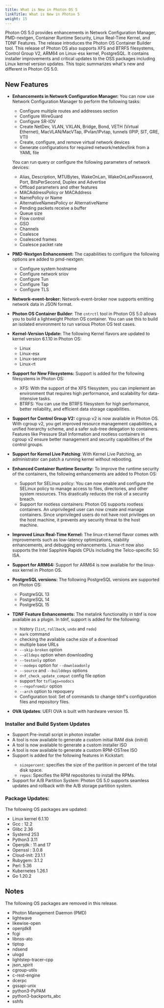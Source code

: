 ```yaml
---
title: What is New in Photon OS 5
linkTitle: What is New in Photon 5
weight: 15
---
```


Photon OS 5.0  provides enhancements in Network Configuration Manager, PMD-nextgen, Container Runtime Security, Linux Real-Time Kernel, and TDNF Features. The release introduces the Photon OS Container Builder tool. This release of Photon OS also supports XFS and BTRFS filesystems, Control Group V2,  ARM64 on Linux-esx kernel, PostgreSQL. It contains installer improvements and critical updates to the OSS packages including Linux kernel version updates. This topic summarizes what's new and different in Photon OS 5.0.

## New Features

- **Enhancements in Network Configuration Manager:** You can now use Network Configuration Manager to perform the following tasks:

	- Configure multiple routes and addresses section
	- Configure WireGuard
	- Configure SR-IOV
	- Create NetDev, VLAN, VXLAN, Bridge, Bond, VETH (Virtual Ethernet), MacVLAN/MacVTap, IPvlan/IPvtap, tunnels (IPIP, SIT, GRE, VTI)
	- Create, configure, and remove virtual network devices
	- Generate configurations for required network/netdev/link from a YAML file

	You can run query or configure the following parameters of network devices:
	
	- Alias, Description, MTUBytes, WakeOnLan, WakeOnLanPassword, Port, BitsPerSecond, Duplex and Advertise
	- Offload parameters and other features
	- MACAddressPolicy or MACAddress
	- NamePolicy or Name
	- AlternativeNamesPolicy or AlternativeName
	- Pending packets receive a buffer
	- Queue size
	- Flow control
	- GSO
	- Channels
	- Coalesce
	- Coalesced frames
	- Coalesce packet rate

- **PMD-Nextgen Enhancement:** The capabilities to configure the following options are added to pmd-nextgen:
	- Configure system hostname
	- Configure network sriov
	- Configure Tun
	- Configure Tap
	- Configure TLS


- **Network-event-broker:** Network-event-broker now supports emitting network data in JSON format.

- **Photon OS Container Builder**: The `cntrctl` tool in Photon OS 5.0 allows you to build a lightweight Photon OS container. You can use this to build an isolated environment to run various Photon OS test cases. 


- **Kernel-Version Update:** The following Kernel flavors are updated to kernel version 6.1.10 in Photon OS:  
	- Linux  
	- Linux-esx  
	- Linux-secure  
	- Linux-rt  


- **Support for New Filesystems:** Support is added for the following filesystems in Photon OS:
	- XFS: With the support of the XFS filesystem, you can implement an environment that requires high performance, and scalability for data-intensive tasks.
	- BTRFS: You can use the BTRFS filesystem for high performance, better reliability, and efficient data storage capabilities.



- **Support for Control Group V2:** cgroup v2 is now available in Photon OS. With cgroup v2, you get improved resource management capabilities, a unified hierarchy scheme, and a safer sub-tree delegation to containers. Features like Pressure Stall Information and rootless containers in cgroup v2 ensure better management and security capabilities of the control groups.

- **Support for Kernel Live Patching**: With Kernel Live Patching, an administrator can patch a running kernel without rebooting.


- **Enhanced Container Runtime Security:** To improve the runtime security of the containers, the following enhancements are added to Photon OS:
	- Support for SELinux policy: You can now enable and configure the SELinux policy to manage access to files, directories, and other system resources. This drastically reduces the risk of a security breach.
	- Support for rootless containers: Photon OS supports rootless containers. An unprivileged user can now create and manage containers. Since unprivileged users do not have root privileges on the host machine, it prevents any security threat to the host machine.



- **Improved Linux Real-Time Kernel:** The linux-rt kernel flavor comes with improvements such as low-latency optimizations, stability enhancements, and debugging enhancements. Linux-rt now also supports the Intel Sapphire Rapids CPUs including the Telco-specific 5G ISA.


- **Support for ARM64:** Support for ARM64 is now available for the linux-esx kernel in Photon OS.
 

- **PostgreSQL versions:** The following PostgreSQL versions are supported on Photon OS:
	- PostgreSQL 13
	- PostgreSQL 14
	- PostgreSQL 15

- **TDNF Feature Enhancements:** The metalink functionality in tdnf is now available as a plugin. In tdnf, support is added for the following:

	- history (`list`, `rollback`, `undo` and `redo`)
	- `mark` command
	- checking the available cache size of a download
	- multiple base URLs
	- `--skip-broken` option
	- `--alldeps` option when downloading
	- `--testonly` option
	- `--nodeps` option for `--downloadonly`
	- `--source` and `--builddeps` options
	- `dnf_check_update_compat` config file option
	- support for `tsflags=nodocs`
	- `--repofromdir` option
	- `--arch` option to repoquery
	- Configuration tool: Set of commands to change tdnf's configuration files and repository files.

- **OVA Updates**: UEFI OVA is built with hardware version 15.


### Installer and Build System Updates
- Support Pre-install script in photon installer
- A tool is now available to generate a custom initial RAM disk (initrd)
- A tool is now available to generate a custom installer ISO
- A tool is now available to generate a custom RPM-OSTree ISO
- Support is added for the following features in Kickstart:   <p>
	- `sizepercent`: specifies the size of the partition in percent of the total disk space. 
	- `repos`: Specifies the RPM repositories to install the RPMs.
- Support for A/B Partition System: Photon OS 5.0 supports seamless updates and rollback with the A/B storage partition system.


### Package Updates:

The following OS packages are updated:

- Linux kernel 6.1.10
- Gcc : 12.2
- Glibc 2.36
- Systemd 253
- Python3 3.11
- Openjdk : 11 and 17
- Openssl : 3.0.8
- Cloud-init: 23.1.1
- Rubygem: 3.1.2
- Perl: 5.36
- Kubernetes 1.26.1
- Go 1.20.2

## Notes
 
The following OS packages are removed in this release.

- Photon Management Daemon (PMD)
- lightwave
- likewise-open
- openjdk8
- fcgi
- libnss-ato
- tiptop
- ndsend
- ulogd
- lightstep-tracer-cpp
- json_spirit
- cgroup-utils
- c-rest-engine
- dcerpc
- gssapi-unix
- python3-PyPAM
- python3-backports_abc
- sshfs